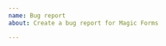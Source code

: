 ```yaml
---
name: Bug report
about: Create a bug report for Magic Forms

---
```

<!--

Use issues to report errors / bugs only.

Do you have questions?
* Read the docs: https://magicforms.vercel.app/
* Start a discussion: https://github.com/josephcrowell/wn-magic-forms/discussions

-->
